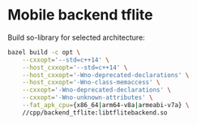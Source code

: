 # Mobile backend tflite

Build so-library for selected architecture:
```bash
bazel build -c opt \
    --cxxopt='--std=c++14' \
    --host_cxxopt='--std=c++14' \
    --host_cxxopt='-Wno-deprecated-declarations' \
    --host_cxxopt='-Wno-class-memaccess' \
    --cxxopt='-Wno-deprecated-declarations' \
    --cxxopt='-Wno-unknown-attributes' \
    --fat_apk_cpu={x86_64|arm64-v8a|armeabi-v7a} \
    //cpp/backend_tflite:libtflitebackend.so
```
